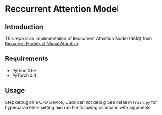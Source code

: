 # Reccurrent Attention Model

## Introduction
This repo is an implementation of Reccurrent Attention Model (RAM) from [Recurrent Models of Visual Attention](http://papers.nips.cc/paper/5542-recurrent-models-of-visual-attention.pdf). <!-- Here is a Chinese blog []() with a short introduction about the attention mechanism and the RAM. -->

## Requirements

- Python 3.6+
- PyTorch 0.4

## Usage

Step debug on a CPU Device, Cuda can not debug
See detail in `train.py` for hyperparameters setting and run the following command with arguments:
